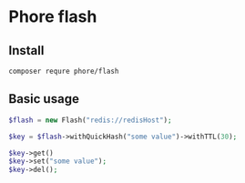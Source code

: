 # Phore flash

## Install

```
composer requre phore/flash
```

## Basic usage

```php
$flash = new Flash("redis://redisHost");

$key = $flash->withQuickHash("some value")->withTTL(30);

$key->get()
$key->set("some value");
$key->del();
```


